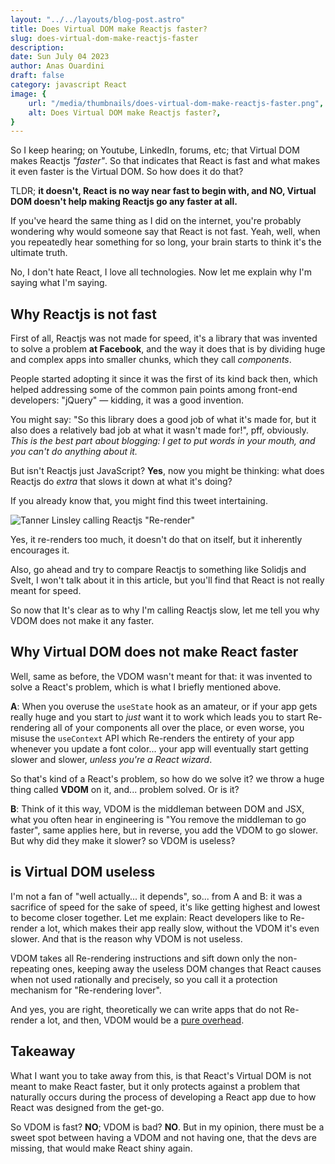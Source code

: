 ```yaml
---
layout: "../../layouts/blog-post.astro"
title: Does Virtual DOM make Reactjs faster?
slug: does-virtual-dom-make-reactjs-faster
description: 
date: Sun July 04 2023
author: Anas Ouardini
draft: false
category: javascript React
image: {
    url: "/media/thumbnails/does-virtual-dom-make-reactjs-faster.png",
    alt: Does Virtual DOM make Reactjs faster?,
}
---
```


So I keep hearing; on Youtube, LinkedIn, forums, etc; that Virtual DOM makes Reactjs *"faster"*. So that indicates that React is fast and what makes it even faster is the Virtual DOM. So how does it do that?

TLDR; **it doesn't, React is no way near fast to begin with, and NO, Virtual DOM doesn't help making Reactjs go any faster at all.**

If you've heard the same thing as I did on the internet, you're probably wondering why would someone say that React is not fast. Yeah, well, when you repeatedly hear something for so long, your brain starts to think it's the ultimate truth.

No, I don't hate React, I love all technologies. Now let me explain why I'm saying what I'm saying.

## Why Reactjs is not fast

First of all, Reactjs was not made for speed, it's a library that was invented to solve a problem **at Facebook**, and the way it does that is by dividing huge and complex apps into smaller chunks, which they call *components*.

People started adopting it since it was the first of its kind back then, which helped addressing some of the common pain points among front-end developers: "jQuery" — kidding, it was a good invention.

You might say: "So this library does a good job of what it's made for, but it also does a relatively bad job at what it wasn't made for!", pff, obviously. *This is the best part about blogging: I get to put words in your mouth, and you can't do anything about it.*

But isn't Reactjs just JavaScript? **Yes**, now you might be thinking: what does Reactjs do *extra* that slows it down at what it's doing?

If you already know that, you might find this tweet intertaining.

![Tanner Linsley calling Reactjs "Re-render"](/media/react-should-have-been-called-re-render.png)

Yes, it re-renders too much, it doesn't do that on itself, but it inherently encourages it.

Also, go ahead and try to compare Reactjs to something like Solidjs and Svelt, I won't talk about it in this article, but you'll find that React is not really meant for speed.

So now that It's clear as to why I'm calling Reactjs slow, let me tell you why VDOM does not make it any faster.

## Why Virtual DOM does not make React faster

Well, same as before, the VDOM wasn't meant for that: it was invented to solve a React's problem, which is what I briefly mentioned above.

**A**: When you overuse the `useState` hook as an amateur, or if your app gets really huge and you start to *just* want it to work which leads you to start Re-rendering all of your components all over the place, or even worse, you misuse the `useContext` API which Re-renders the entirety of your app whenever you update a font color... your app will eventually start getting slower and slower, *unless you're a React wizard*.

So that's kind of a React's problem, so how do we solve it? we throw a huge thing called **VDOM** on it, and... problem solved. Or is it?

**B**: Think of it this way, VDOM is the middleman between DOM and JSX, what you often hear in engineering is "You remove the middleman to go faster", same applies here, but in reverse, you add the VDOM to go slower. But why did they make it slower? so VDOM is useless?

## is Virtual DOM useless

I'm not a fan of "well actually... it depends", so... from A and B: it was a sacrifice of speed for the sake of speed, it's like getting highest and lowest to become closer together. Let me explain: React developers like to Re-render a lot, which makes their app really slow, without the VDOM it's even slower. And that is the reason why VDOM is not useless.

VDOM takes all Re-rendering instructions and sift down only the non-repeating ones, keeping away the useless DOM changes that React causes when not used rationally and precisely, so you call it a protection mechanism for "Re-rendering lover".

And yes, you are right, theoretically we can write apps that do not Re-render a lot, and then, VDOM would be a [pure overhead](https://svelte.dev/blog/virtual-dom-is-pure-overhead).

## Takeaway

What I want you to take away from this, is that React's Virtual DOM is not meant to make React faster, but it only protects against a problem that naturally occurs during the process of developing a React app due to how React was designed from the get-go.

So VDOM is fast? **NO**; VDOM is bad? **NO**. But in my opinion, there must be a sweet spot between having a VDOM and not having one, that the devs are missing, that would make React shiny again.